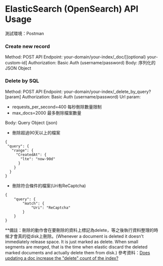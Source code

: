 # ElasticSearch (OpenSearch) API Usage

測試環境：Postman

### Create new record
Method: POST
API Endpoint: your-domain/your-index/_doc/[(optional) your-custom-id]
Authorization: Basic Auth (username/password)
Body: 序列化的JSON Object

### Delete by SQL
Method: POST
API Endpoint: your-domain/your-index/_delete_by_query?[param]
Authorization: Basic Auth (username/password)
Url param: 
* requests_per_second=400 每秒刪除數量限制
* max_docs=2000 最多刪除檔案數量

Body: Query Object (json)
* 刪除超過90天以上的檔案
```
{
 "query": {
   "range": {
     "CreatedAt": {
       "lte": "now-90d"
      }
    }
  }
}
```
* 刪除符合條件的檔案(Uri有ReCaptcha)
```
{
    "query": {
        "match": {
            "Uri": "ReCaptcha"
        }
    }
}
```
**備註：刪除的動作會在要刪除的資料上標記為delete，等之後執行資料整理的時候才會真的從disk上刪除。(Whenever a document is deleted it doesn't immediately release space. It is just marked as delete. When small segments are merged, that is the time when elastic discard the deleted marked documents and actually delete them from disk.)
參考資料：[Does updating a doc increase the "delete" count of the index?](https://stackoverflow.com/questions/57121822/does-updating-a-doc-increase-the-delete-count-of-the-index)

